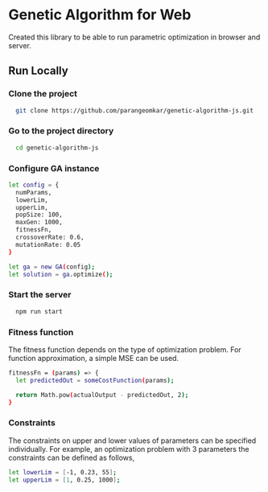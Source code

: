 # Genetic Algorithm for Web
Created this library to be able to run parametric optimization in browser and server.

## Run Locally

### Clone the project
```bash
  git clone https://github.com/parangeomkar/genetic-algorithm-js.git
```

### Go to the project directory

```bash
  cd genetic-algorithm-js
```

### Configure GA instance
```bash
let config = {
  numParams,
  lowerLim,
  upperLim,
  popSize: 100,
  maxGen: 1000,
  fitnessFn,
  crossoverRate: 0.6,
  mutationRate: 0.05
}

let ga = new GA(config);
let solution = ga.optimize();  
```


### Start the server
```bash
  npm run start
```


### Fitness function
The fitness function depends on the type of optimization problem.
For function approximation, a simple MSE can be used.
```bash
fitnessFn = (params) => {
  let predictedOut = someCostFunction(params);

  return Math.pow(actualOutput - predictedOut, 2);
}
```



### Constraints
The constraints on upper and lower values of parameters can be specified
individually. For example, an optimization problem with 3 parameters the
constraints can be defined as follows,
```bash
let lowerLim = [-1, 0.23, 55];
let upperLim = [1, 0.25, 1000];
```

